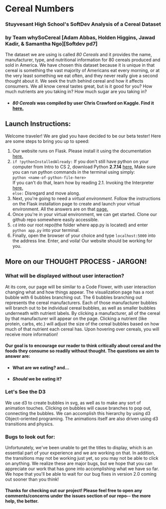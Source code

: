 # Cereal Numbers
### Stuyvesant High School's SoftDev Analysis of a Cereal Dataset
### by Team whySoCereal [Adam Abbas, Holden Higgins, Jawad Kadir, & Samantha Ngo][Softdev pd7]

 The dataset we are using is called *80 Cereals* and it provides the name, manufacturer, type, and nutritional information for 80 cereals produced and sold in America. We have chosen this dataset because it is unique in that cereal is something the vast majority of Americans eat every morning, or at the very least something we eat often, and they never really give a second thought about it. We seek the truth behind cereal and how it affects consumers. We all know cereal tastes great, but is it good for you? How much nutrients are you taking in? How much sugar are you taking in? 

- #### *80 Cereals* was compiled by user Chris Crawford on Kaggle. Find it [here.](https://www.kaggle.com/crawford/80-cereals)

## Launch Instructions:
Welcome traveler! We are glad you have decided to be our beta tester! Here are some steps to bring you up to speed:
1. Our website runs on Flask. Please install it using the documentation [here.](http://flask.pocoo.org/docs/0.12/installation/)
2. ```if !pythonInstalledAlready:``` If you don't still have python on your computer from Intro to CS 2, download Python **2.7.14** [here.](https://www.python.org/downloads/) Make sure you can run python commands in the terminal using simply: \
```python <name-of-python-file-here>```\
If you can't do that, learn how by reading 2.1. Invoking the Interpreter [here.](https://docs.python.org/2/tutorial/interpreter.html#invoking-the-interpreter) \
```else:``` Disregard and move along.
3. Next, you're going to need a *virtual environment*. Follow the instructions on the Flask installation page to create and launch your
virtual environment. All the answers are on that [page.](http://flask.pocoo.org/docs/0.12/installation/)
4. Once you're in your virtual environment, we can get started. Clone our github repo somewhere easily accessible. 
5. ```cd``` into our root repo(the folder where app.py is located) and enter ```python app.py``` into your terminal.
6. Finally, open the browser of your choice and type ```localhost:5000``` into the address line. Enter, and voila! Our website should be working for you.

## More on our THOUGHT PROCESS - JARGON!
### What will be displayed without user interaction?
At its core, our page will be similar to a Code Flower, with user interaction changing what and how things appear. The visualization page has a root bubble with 6 bubbles branching out. The 6 bubbles branching out represents the cereal manufacturers. Each of those manufacturer bubbles will branch out to be individual cereal bubbles, as well as smaller bubbles underneath with nutrient labels. By clicking a manufacturer, all of the cereal by that manufacturer will appear on the page. Clicking a nutrient (like protein, carbs, etc.) will adjust the size of the cereal bubbles based on how much of that nutrient each cereal has. Upon hovering over cereals, you will receive more information!

#### Our goal is to encourage our reader to think critically about cereal and the foods they consume so readily without thought. The questions we aim to answer are: 
- #### What are we eating? and...
- #### *Should* we be eating it?

### Let's See the D3
We use d3 to create bubbles in svg, as well as to make any sort of animation touches. Clicking on bubbles will cause branches to pop out, connecting the bubbles. We can accomplish this hierarchy by using d3 Object-oriented programing. The animations itself are also driven using d3 transitions and physics. 

### Bugs to look out for:
Unfortunately, we've been unable to get the titles to display, which is an essential part of your experience and we are working on that. In addition, the transitions may not be working just yet, so you may not be able to click on anything. We realize these are major bugs, but we hope that you can appreciate our work that has gone into accomplishing what we have so far. We hope that you'll be able to wait for our bug fixes in version 2.0 coming out sooner than you think!

#### Thanks for checking out our project! Please feel free to open any comments/concerns under the issues section of our repo-- the more help, the better. 
